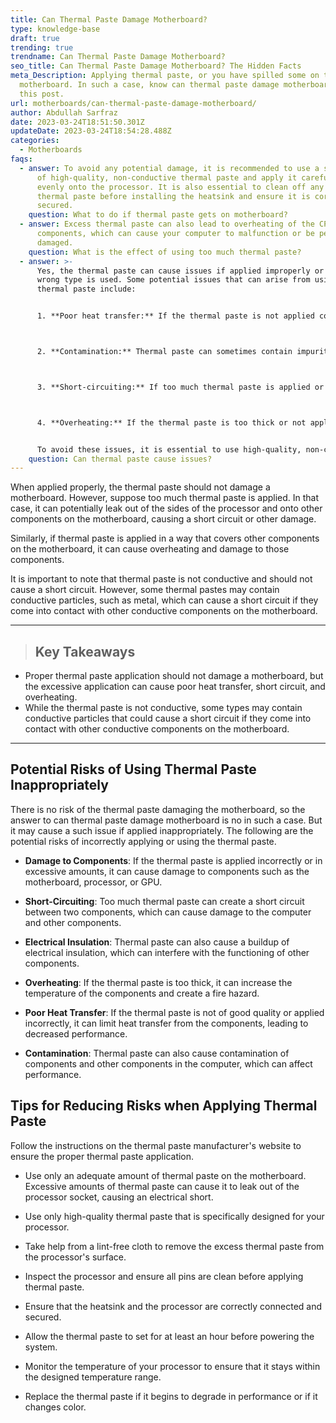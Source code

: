 ```yaml
---
title: Can Thermal Paste Damage Motherboard?
type: knowledge-base
draft: true
trending: true
trendname: Can Thermal Paste Damage Motherboard?
seo_title: Can Thermal Paste Damage Motherboard? The Hidden Facts
meta_Description: Applying thermal paste, or you have spilled some on the
  motherboard. In such a case, know can thermal paste damage motherboard via
  this post.
url: motherboards/can-thermal-paste-damage-motherboard/
author: Abdullah Sarfraz
date: 2023-03-24T18:51:50.301Z
updateDate: 2023-03-24T18:54:28.488Z
categories:
  - Motherboards
faqs:
  - answer: To avoid any potential damage, it is recommended to use a small amount
      of high-quality, non-conductive thermal paste and apply it carefully and
      evenly onto the processor. It is also essential to clean off any excess
      thermal paste before installing the heatsink and ensure it is correctly
      secured.
    question: What to do if thermal paste gets on motherboard?
  - answer: Excess thermal paste can also lead to overheating of the CPU and other
      components, which can cause your computer to malfunction or be permanently
      damaged.
    question: What is the effect of using too much thermal paste?
  - answer: >-
      Yes, the thermal paste can cause issues if applied improperly or if the
      wrong type is used. Some potential issues that can arise from using
      thermal paste include:


      1. **Poor heat transfer:** If the thermal paste is not applied correctly or is of poor quality, it can limit heat transfer from the components, leading to decreased performance and potential overheating.



      2. **Contamination:** Thermal paste can sometimes contain impurities or other substances that can contaminate other components in the computer, leading to performance issues.



      3. **Short-circuiting:** If too much thermal paste is applied or comes into contact with other conductive components on the motherboard, it can potentially cause a short circuit, damaging the computer and its components.



      4. **Overheating:** If the thermal paste is too thick or not applied evenly, it can increase the temperature of the components and potentially cause overheating, which can damage the computer and its components.


      To avoid these issues, it is essential to use high-quality, non-conductive thermal paste and to apply it carefully and evenly onto the processor. Excessive application of thermal paste should be avoided, and any excess should be cleaned off before installing the heatsink.
    question: Can thermal paste cause issues?
---
```

When applied properly, the thermal paste should not damage a motherboard. However, suppose too much thermal paste is applied. In that case, it can potentially leak out of the sides of the processor and onto other components on the motherboard, causing a short circuit or other damage. 

Similarly, if thermal paste is applied in a way that covers other components on the motherboard, it can cause overheating and damage to those components.

It is important to note that thermal paste is not conductive and should not cause a short circuit. However, some thermal pastes may contain conductive particles, such as metal, which can cause a short circuit if they come into contact with other conductive components on the motherboard.

- - -

> ## Key Takeaways

* Proper thermal paste application should not damage a motherboard, but the excessive application can cause poor heat transfer, short circuit, and overheating.
* While the thermal paste is not conductive, some types may contain conductive particles that could cause a short circuit if they come into contact with other conductive components on the motherboard.

- - -

## Potential Risks of Using Thermal Paste Inappropriately

There is no risk of the thermal paste damaging the motherboard, so the answer to can thermal paste damage motherboard is no in such a case. But it may cause a such issue if applied inappropriately. The following are the potential risks of incorrectly applying or using the thermal paste.

* **Damage to Components**: If the thermal paste is applied incorrectly or in excessive amounts, it can cause damage to components such as the motherboard, processor, or GPU.


* **Short-Circuiting**: Too much thermal paste can create a short circuit between two components, which can cause damage to the computer and other components.


* **Electrical Insulation**: Thermal paste can also cause a buildup of electrical insulation, which can interfere with the functioning of other components.


* **Overheating**: If the thermal paste is too thick, it can increase the temperature of the components and create a fire hazard.


* **Poor Heat Transfer**: If the thermal paste is not of good quality or applied incorrectly, it can limit heat transfer from the components, leading to decreased performance.


* **Contamination**: Thermal paste can also cause contamination of components and other components in the computer, which can affect performance.

## Tips for Reducing Risks when Applying Thermal Paste

Follow the instructions on the thermal paste manufacturer's website to ensure the proper thermal paste application.

* Use only an adequate amount of thermal paste on the motherboard. Excessive amounts of thermal paste can cause it to leak out of the processor socket, causing an electrical short.


* Use only high-quality thermal paste that is specifically designed for your processor.


* Take help from a lint-free cloth to remove the excess thermal paste from the processor's surface.


* Inspect the processor and ensure all pins are clean before applying thermal paste.


* Ensure that the heatsink and the processor are correctly connected and secured.


* Allow the thermal paste to set for at least an hour before powering the system.


* Monitor the temperature of your processor to ensure that it stays within the designed temperature range.


* Replace the thermal paste if it begins to degrade in performance or if it changes color.
